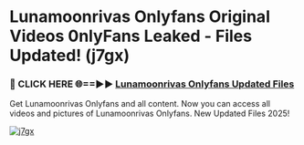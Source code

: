 # Lunamoonrivas Onlyfans Original Videos 0nlyFans Leaked - Files Updated! (j7gx)

<h3>🔴 CLICK HERE 🌐==►► <a href="https://tinyurl.com/brd5kh86" rel="nofollow">Lunamoonrivas Onlyfans Updated Files</a></h3>

Get Lunamoonrivas Onlyfans and all content. Now you can access all videos and pictures of Lunamoonrivas Onlyfans. New Updated Files 2025!

[![j7gx](https://i.imgur.com/K7sEzmb.gif)](https://tinyurl.com/brd5kh86)
